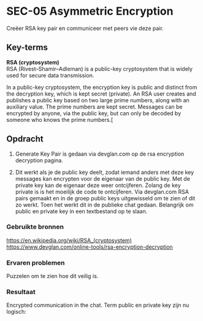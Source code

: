 # SEC-05 Asymmetric Encryption
Creëer RSA key pair en communiceer met peers vie deze pair.

## Key-terms
**RSA (cryptosystem)**  
RSA (Rivest–Shamir–Adleman) is a public-key cryptosystem that is widely used for secure data transmission. 

In a public-key cryptosystem, the encryption key is public and distinct from the decryption key, which is kept secret (private). An RSA user creates and publishes a public key based on two large prime numbers, along with an auxiliary value. The prime numbers are kept secret. Messages can be encrypted by anyone, via the public key, but can only be decoded by someone who knows the prime numbers.[

## Opdracht
1. Generate Key Pair is gedaan via devglan.com op de rsa encryption decryption pagina.

2. Dit werkt als je de public key deelt, zodat iemand anders met deze key messages kan encrypten voor de eigenaar van de public key. Met de private key kan de eigenaar deze weer ontcijferen. Zolang de key private is is het moeilijk de code te ontcijferen. Via devglan.com RSA pairs gemaakt en in de groep public keys uitgewisseld om te zien of dit zo werkt. Toen het werkt dit in de publieke chat gedaan. Belangrijk om public en private key in een textbestand op te slaan.

### Gebruikte bronnen
https://en.wikipedia.org/wiki/RSA_(cryptosystem)
https://www.devglan.com/online-tools/rsa-encryption-decryption  


### Ervaren problemen
Puzzelen om te zien hoe dit veilig is.

### Resultaat
Encrypted communication in the chat. Term public en private key zijn nu logisch:

